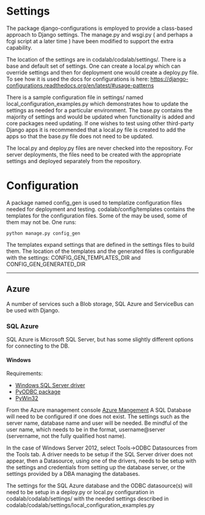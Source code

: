 # Settings

The package django-configurations is employed to provide a class-based approach to Django settings. The manage.py and wsgi.py ( and perhaps a fcgi script at a later time ) have been modified to support the extra capability. 

The location of the settings are in codalab/codalab/settings/. There is a base and default set of settings. One can create a local.py which can override settings and then for deployment one would create a deploy.py file. To see how it is used the docs for configurations is here: https://django-configurations.readthedocs.org/en/latest/#usage-patterns 

There is a sample configuration file in settings/ named local_configuration_examples.py which demonstrates how to update the settings as needed for a particular environment. The base.py contains the majority of settings and would be updated when functionality is added and core packages need updating. If one wishes to test using other third-party Django apps it is recommended that a local.py file is created to add the apps so that the base.py file does not need to be updated.

The local.py and deploy.py files are never checked into the repository. For server deployments, the files need to be created with the appropriate settings and deployed separately from the repository.

# Configuration

A package named config_gen is used to templatize configuration files needed for deployment and testing. codalab/config/templates contains the templates for the configuration files. Some of the may be used, some of them may not be. One runs:

`python manage.py config_gen`

The templates expand settings that are defined in the settings files to build them. The location of the templates and the generated files is configurable with the settings: CONFIG_GEN_TEMPLATES_DIR and CONFIG_GEN_GENERATED_DIR

***

## Azure
A number of services such a Blob storage, SQL Azure and ServiceBus can be used with Django.

### SQL Azure 
SQL Azure is Microsoft SQL Server, but has some slightly different options for connecting to the DB.

#### Windows
Requirements:
* [Windows SQL Server driver](http://www.microsoft.com/en-us/download/details.aspx?id=36434)
* [PyODBC package](http://code.google.com/p/pyodbc/)
* [PyWin32](http://starship.python.net/crew/mhammond/win32/Downloads.html)

From the Azure management console [Azure Mangement](https://manage.windowsazure.com/) A SQL Database will need to be configured if one does not exist. The settings such as the server name, database name and user will be needed. Be mindful of the user name, which needs to be in the format, username@server (servername, not the fully qualified host name).

In the case of Windows Server 2012, select Tools->ODBC Datasources from the Tools tab. A driver needs to be setup if the SQL Server driver does not appear, then a Datasource, using one of the drivers, needs to be setup with the settings and credentials from setting up the database server, or the settings provided by a DBA managing the databases.

The settings for the SQL Azure database and the ODBC datasource(s) will need to be setup in a deploy.py or local.py configuration in codalab/codalab/settings/ with the needed settings described in codalab/codalab/settings/local_configuration_examples.py